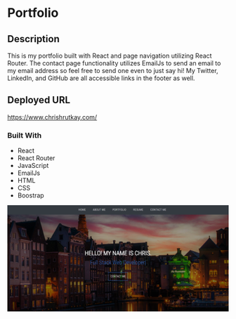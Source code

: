 # Portfolio

## Description 
This is my portfolio built with React and page navigation utilizing React Router. The contact page functionality utilizes EmailJs to send an email to my email address so feel free to send one even to just say hi! My Twitter, LinkedIn, and GitHub are all accessible links in the footer as well. 

## Deployed  URL

https://www.chrishrutkay.com/

### Built With 

 * React
 * React Router
 * JavaScript
 * EmailJs
 * HTML
 * CSS
 * Boostrap

![](src/images/portfolioscreenshot.png)